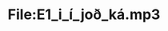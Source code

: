 ---
title: File:E1_i_í_joð_ká.mp3
recording of: i, í, joð, ká
reading speed: slow
speaker: E
license: CC0
---
